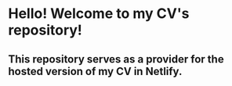 # Hello! Welcome to my CV's repository!

## This repository serves as a provider for the hosted version of my CV in Netlify.
